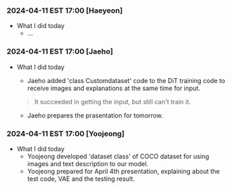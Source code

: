 ### 2024-04-11 EST 17:00 [Haeyeon]
- What I did today
    * ...
 

### 2024-04-11 EST 17:00 [Jaeho]
- What I did today

    * Jaeho added 'class Customdataset' code to the DiT training code to receive images and explanations at the same time for input.
    > It succeeded in getting the input, but still can't train it.

    * Jaeho prepares the prasentation for tomorrow.



### 2024-04-11 EST 17:00 [Yoojeong]
- What I did today
    * Yoojeong developed 'dataset class' of COCO dataset for using images and text description to our model. 
    * Yoojeong prepared for April 4th presentation, explaining about the test code, VAE and the testing result.
